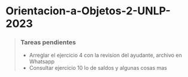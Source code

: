 # Orientacion-a-Objetos-2-UNLP-2023

> ### Tareas pendientes
>
> - Arreglar el ejercicio 4 con la revision del ayudante, archivo en Whatsapp
> - Consultar ejercicio 10 lo de saldos y algunas cosas mas
